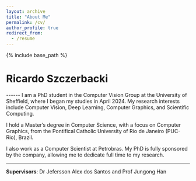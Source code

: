 ```yaml
---
layout: archive
title: "About Me"
permalink: /cv/
author_profile: true
redirect_from:
  - /resume
---
```


{% include base_path %}

<h1 style="text-align: left;">Ricardo Szczerbacki</h1>
------
I am a PhD student in the Computer Vision Group at the University of Sheffield, where I began my studies in April 2024. My research interests include Computer Vision, Deep Learning, Computer Graphics, and Scientific Computing.

I hold a Master’s degree in Computer Science, with a focus on Computer Graphics, from the Pontifical Catholic University of Rio de Janeiro (PUC-Rio), Brazil.

I also work as a Computer Scientist at Petrobras. My PhD is fully sponsored by the company, allowing me to dedicate full time to my research.

------
<b>Supervisors</b>: Dr Jefersson Alex dos Santos and Prof Jungong Han


